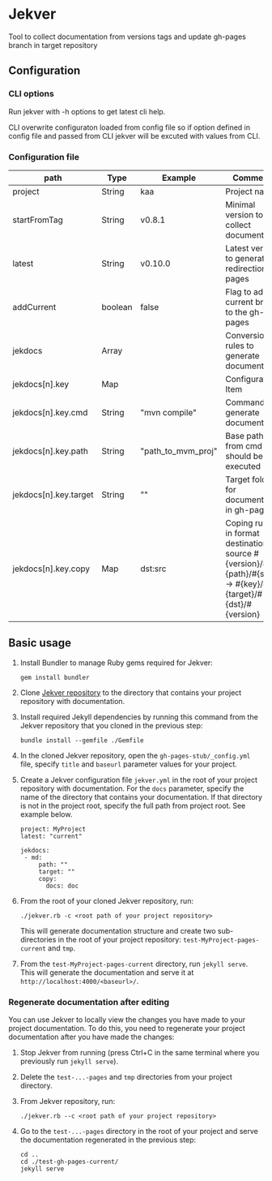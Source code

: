 # Jekver

Tool to collect documentation from versions tags and update gh-pages branch in target repository

## Configuration

### CLI options

Run jekver with -h options to get latest cli help.

CLI overwrite configuraton loaded from config file so if option defined in config file and passed from CLI jekver will be excuted with values from CLI.

### Configuration file

|path|Type|Example|Comments|
|---|---|---|---|
|project|String|kaa|Project name|
|startFromTag|String|v0.8.1|Minimal version to collect documents|
|latest|String|v0.10.0|Latest version to generate redirection pages|
|addCurrent|boolean|false|Flag to add current branch to the gh-pages|
|jekdocs|Array||Conversion rules to generate documentation|
|jekdocs[n].key|Map||Configuration Item|
|jekdocs[n].key.cmd|String|"mvn compile"|Command to generate documentation|
|jekdocs[n].key.path|String|"path_to_mvm_proj"|Base path from cmd should be executed|
|jekdocs[n].key.target|String|""|Target folder for documentation in gh-pages|
|jekdocs[n].key.copy|Map|dst:src|Coping rules in format destination source #{version}/#{path}/#{src}/ -> #{key}/#{target}/#{dst}/#{version}|

## Basic usage

1. Install Bundler to manage Ruby gems required for Jekver:
   ```
   gem install bundler
   ```

2. Clone [Jekver repository](https://github.com/kaaproject/jekver) to the directory that contains your project repository with documentation.

3. Install required Jekyll dependencies by running this command from the Jekver repository that you cloned in the previous step:
   ```
   bundle install --gemfile ./Gemfile
   ```

4. In the cloned Jekver repository, open the `gh-pages-stub/_config.yml` file, specify `title` and `baseurl` parameter values for your project.

5. Create a Jekver configuration file `jekver.yml` in the root of your project repository with documentation.
For the `docs` parameter, specify the name of the directory that contains your documentation.
If that directory is not in the project root, specify the full path from project root.
See example below.

   ```
   project: MyProject
   latest: "current"
   
   jekdocs:
    - md:
        path: ""
        target: ""
        copy:
          docs: doc
   ```

6. From the root of your cloned Jekver repository, run:

   ```
   ./jekver.rb -c <root path of your project repository>
   ```

   This will generate documentation structure and create two sub-directories in the root of your project repository: `test-MyProject-pages-current` and `tmp`.

7. From the `test-MyProject-pages-current` directory, run `jekyll serve`.
This will generate the documentation and serve it at `http://localhost:4000/<baseurl>/`.

### Regenerate documentation after editing

You can use Jekver to locally view the changes you have made to your project documentation.
To do this, you need to regenerate your project documentation after you have made the changes:

 1. Stop Jekver from running (press Ctrl+C in the same terminal where you previously run `jekyll serve`).

 2. Delete the `test-...-pages` and  `tmp` directories from your project directory.

 3. From Jekver repository, run:
    ```
    ./jekver.rb --c <root path of your project repository>
    ```

 4. Go to the `test-...-pages` directory in the root of your project and serve the documentation regenerated in the previous step:
    ```
    cd ..
    cd ./test-gh-pages-current/
    jekyll serve
    ```
